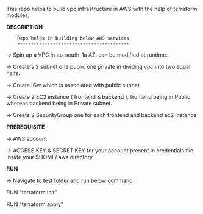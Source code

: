 This repo helps to build vpc infrastructure in AWS with the help of terraform modules.

<B> DESCRIPTION </B>

		Repo helps in building below AWS services
		----------------------------------------- 
-> Spin up a VPC in ap-south-1a AZ, can be modified at runtime.

-> Create's 2 subnet one public one private in dividing vpc into two equal halfs.

-> Create IGw which is associated with public subnet

-> Create 2 EC2 instance ( frontend & backend ), frontend being in Public whereas backend being in Private subnet.

-> Create 2 SecurityGroup one for each frontend and backend ec2 instance 

<B> PREREQUISITE </B>

-> AWS account

-> ACCESS KEY & SECRET KEY for your account present in credentials file inside your $HOME/.aws directory. 

<B> RUN </B>

-> Navigate to test folder and run below command
   
   RUN "terraform init"
   
   RUN "terraform apply"
